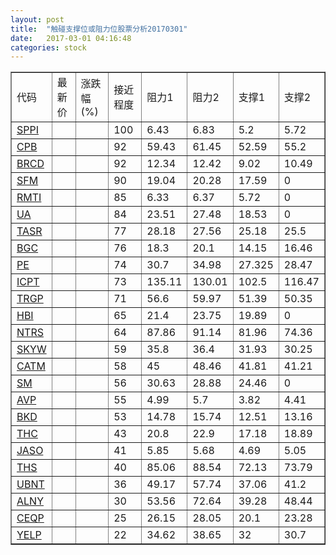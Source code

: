 ```yaml
---
layout: post
title:  "触碰支撑位或阻力位股票分析20170301"
date:   2017-03-01 04:16:48
categories: stock
---
```

<script type="text/javascript">
var stockList = []
stockList.push('gb_sppi');
stockList.push('gb_cpb');
stockList.push('gb_brcd');
stockList.push('gb_sfm');
stockList.push('gb_rmti');
stockList.push('gb_ua');
stockList.push('gb_tasr');
stockList.push('gb_bgc');
stockList.push('gb_pe');
stockList.push('gb_icpt');
stockList.push('gb_trgp');
stockList.push('gb_hbi');
stockList.push('gb_ntrs');
stockList.push('gb_skyw');
stockList.push('gb_catm');
stockList.push('gb_sm');
stockList.push('gb_avp');
stockList.push('gb_bkd');
stockList.push('gb_thc');
stockList.push('gb_jaso');
stockList.push('gb_ths');
stockList.push('gb_ubnt');
stockList.push('gb_alny');
stockList.push('gb_ceqp');
stockList.push('gb_yelp');
</script>
<table border="1">
 <tr>
 <td>代码</td>
 <td>最新价</td>
 <td>涨跌幅(%)</td>
 <td>接近程度</td>
 <td>阻力1</td>
 <td>阻力2</td>
 <td>支撑1</td>
 <td>支撑2</td>
</tr>
  <tr id="sppi" class="red">
  <td><a href="http://stock.finance.sina.com.cn/usstock/quotes/SPPI.html" target="_blank">SPPI</a></td><td></td><td></td><td>100</td><td>6.43</td><td>6.83</td><td>5.2</td><td>5.72</td></tr>
  <tr id="cpb" class="red">
  <td><a href="http://stock.finance.sina.com.cn/usstock/quotes/CPB.html" target="_blank">CPB</a></td><td></td><td></td><td>92</td><td>59.43</td><td>61.45</td><td>52.59</td><td>55.2</td></tr>
  <tr id="brcd" class="red">
  <td><a href="http://stock.finance.sina.com.cn/usstock/quotes/BRCD.html" target="_blank">BRCD</a></td><td></td><td></td><td>92</td><td>12.34</td><td>12.42</td><td>9.02</td><td>10.49</td></tr>
  <tr id="sfm" class="red">
  <td><a href="http://stock.finance.sina.com.cn/usstock/quotes/SFM.html" target="_blank">SFM</a></td><td></td><td></td><td>90</td><td>19.04</td><td>20.28</td><td>17.59</td><td>0</td></tr>
  <tr id="rmti" class="red">
  <td><a href="http://stock.finance.sina.com.cn/usstock/quotes/RMTI.html" target="_blank">RMTI</a></td><td></td><td></td><td>85</td><td>6.33</td><td>6.37</td><td>5.72</td><td>0</td></tr>
  <tr id="ua" class="green">
  <td><a href="http://stock.finance.sina.com.cn/usstock/quotes/UA.html" target="_blank">UA</a></td><td></td><td></td><td>84</td><td>23.51</td><td>27.48</td><td>18.53</td><td>0</td></tr>
  <tr id="tasr" class="green">
  <td><a href="http://stock.finance.sina.com.cn/usstock/quotes/TASR.html" target="_blank">TASR</a></td><td></td><td></td><td>77</td><td>28.18</td><td>27.56</td><td>25.18</td><td>25.5</td></tr>
  <tr id="bgc" class="green">
  <td><a href="http://stock.finance.sina.com.cn/usstock/quotes/BGC.html" target="_blank">BGC</a></td><td></td><td></td><td>76</td><td>18.3</td><td>20.1</td><td>14.15</td><td>16.46</td></tr>
  <tr id="pe" class="red">
  <td><a href="http://stock.finance.sina.com.cn/usstock/quotes/PE.html" target="_blank">PE</a></td><td></td><td></td><td>74</td><td>30.7</td><td>34.98</td><td>27.325</td><td>28.47</td></tr>
  <tr id="icpt" class="red">
  <td><a href="http://stock.finance.sina.com.cn/usstock/quotes/ICPT.html" target="_blank">ICPT</a></td><td></td><td></td><td>73</td><td>135.11</td><td>130.01</td><td>102.5</td><td>116.47</td></tr>
  <tr id="trgp" class="red">
  <td><a href="http://stock.finance.sina.com.cn/usstock/quotes/TRGP.html" target="_blank">TRGP</a></td><td></td><td></td><td>71</td><td>56.6</td><td>59.97</td><td>51.39</td><td>50.35</td></tr>
  <tr id="hbi" class="green">
  <td><a href="http://stock.finance.sina.com.cn/usstock/quotes/HBI.html" target="_blank">HBI</a></td><td></td><td></td><td>65</td><td>21.4</td><td>23.75</td><td>19.89</td><td>0</td></tr>
  <tr id="ntrs" class="red">
  <td><a href="http://stock.finance.sina.com.cn/usstock/quotes/NTRS.html" target="_blank">NTRS</a></td><td></td><td></td><td>64</td><td>87.86</td><td>91.14</td><td>81.96</td><td>74.36</td></tr>
  <tr id="skyw" class="red">
  <td><a href="http://stock.finance.sina.com.cn/usstock/quotes/SKYW.html" target="_blank">SKYW</a></td><td></td><td></td><td>59</td><td>35.8</td><td>36.4</td><td>31.93</td><td>30.25</td></tr>
  <tr id="catm" class="red">
  <td><a href="http://stock.finance.sina.com.cn/usstock/quotes/CATM.html" target="_blank">CATM</a></td><td></td><td></td><td>58</td><td>45</td><td>48.46</td><td>41.81</td><td>41.21</td></tr>
  <tr id="sm" class="green">
  <td><a href="http://stock.finance.sina.com.cn/usstock/quotes/SM.html" target="_blank">SM</a></td><td></td><td></td><td>56</td><td>30.63</td><td>28.88</td><td>24.46</td><td>0</td></tr>
  <tr id="avp" class="green">
  <td><a href="http://stock.finance.sina.com.cn/usstock/quotes/AVP.html" target="_blank">AVP</a></td><td></td><td></td><td>55</td><td>4.99</td><td>5.7</td><td>3.82</td><td>4.41</td></tr>
  <tr id="bkd" class="red">
  <td><a href="http://stock.finance.sina.com.cn/usstock/quotes/BKD.html" target="_blank">BKD</a></td><td></td><td></td><td>53</td><td>14.78</td><td>15.74</td><td>12.51</td><td>13.16</td></tr>
  <tr id="thc" class="green">
  <td><a href="http://stock.finance.sina.com.cn/usstock/quotes/THC.html" target="_blank">THC</a></td><td></td><td></td><td>43</td><td>20.8</td><td>22.9</td><td>17.18</td><td>18.89</td></tr>
  <tr id="jaso" class="green">
  <td><a href="http://stock.finance.sina.com.cn/usstock/quotes/JASO.html" target="_blank">JASO</a></td><td></td><td></td><td>41</td><td>5.85</td><td>5.68</td><td>4.69</td><td>5.05</td></tr>
  <tr id="ths" class="green">
  <td><a href="http://stock.finance.sina.com.cn/usstock/quotes/THS.html" target="_blank">THS</a></td><td></td><td></td><td>40</td><td>85.06</td><td>88.54</td><td>72.13</td><td>73.79</td></tr>
  <tr id="ubnt" class="red">
  <td><a href="http://stock.finance.sina.com.cn/usstock/quotes/UBNT.html" target="_blank">UBNT</a></td><td></td><td></td><td>36</td><td>49.17</td><td>57.74</td><td>37.06</td><td>41.2</td></tr>
  <tr id="alny" class="red">
  <td><a href="http://stock.finance.sina.com.cn/usstock/quotes/ALNY.html" target="_blank">ALNY</a></td><td></td><td></td><td>30</td><td>53.56</td><td>72.64</td><td>39.28</td><td>48.44</td></tr>
  <tr id="ceqp" class="red">
  <td><a href="http://stock.finance.sina.com.cn/usstock/quotes/CEQP.html" target="_blank">CEQP</a></td><td></td><td></td><td>25</td><td>26.15</td><td>28.05</td><td>20.1</td><td>23.28</td></tr>
  <tr id="yelp" class="red">
  <td><a href="http://stock.finance.sina.com.cn/usstock/quotes/YELP.html" target="_blank">YELP</a></td><td></td><td></td><td>22</td><td>34.62</td><td>38.65</td><td>32</td><td>30.7</td></tr>
</table>
